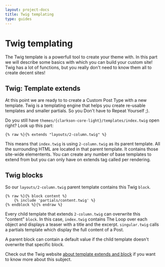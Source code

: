 ```yaml
---
layout: project-docs
title: Twig templating
type: guides
---
```


# Twig templating

The Twig template is a powerfull tool to create your theme with. In this part we will describe some basics with which you can build your custom site! Twig has a lot of functions, but you really don't need to know them all to create decent sites!

## Twig: Template extends

At this point we are ready to to create a Custom Post Type with a new template. Twig is a templating engine that helps you create re-usable  templates and smaller partials. So you Don't have to Repeat Yourself ;).

Do you still have `themes/{clarkson-core-light}/templates/index.twig` open right? Look up this part:

~~~
{% raw %}{% extends "layouts/2-column.twig" %}
~~~

This means that `index.twig` is using `2-column.twig` as its parent template. All the surrounding HTML are located in that parent template. It contains those site-wide elementents. You can create any number of base templates to extend from but you can only have on extends tag called per rendering.

## Twig blocks

So our `layouts/2-column.twig` parent template contains this Twig `block`.

```
{% raw %}{% block content %}
    {% include 'partials/content.twig' %}
{% endblock %}{% endraw %}
```

Every child template that extends `2-column.twig` can overwrite this "content" `block`. In this case, `index.twig` contains The Loop over each object and displays a teaser with a title and the excerpt. `singular.twig` calls a partials template which display the full content of a Post.

A parent block can contain a default value if the child template doesn't overwrite that specific block.


Check out the Twig website [about template extends and block](https://twig.symfony.com/doc/2.x/tags/extends.html) if you want to know more about this subject.